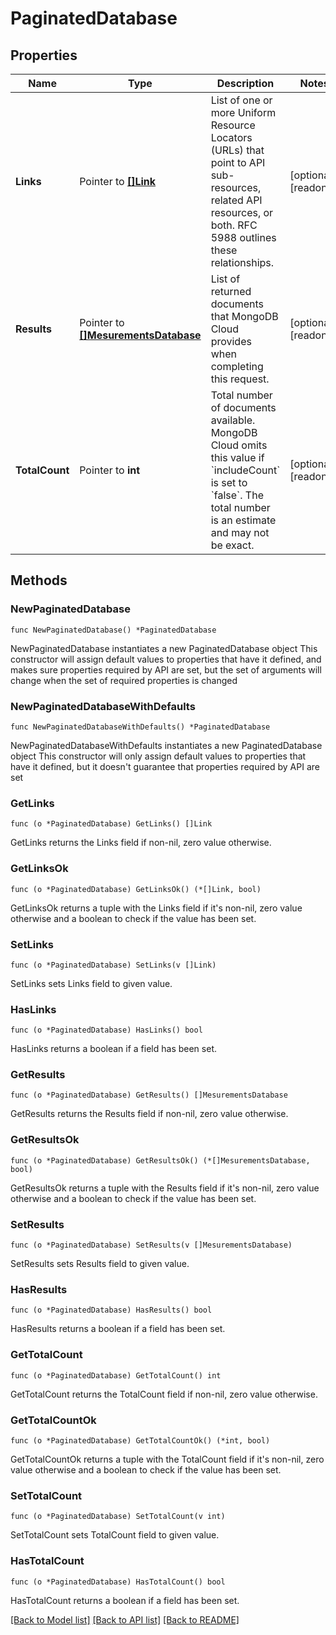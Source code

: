 # PaginatedDatabase

## Properties

Name | Type | Description | Notes
------------ | ------------- | ------------- | -------------
**Links** | Pointer to [**[]Link**](Link.md) | List of one or more Uniform Resource Locators (URLs) that point to API sub-resources, related API resources, or both. RFC 5988 outlines these relationships. | [optional] [readonly] 
**Results** | Pointer to [**[]MesurementsDatabase**](MesurementsDatabase.md) | List of returned documents that MongoDB Cloud provides when completing this request. | [optional] [readonly] 
**TotalCount** | Pointer to **int** | Total number of documents available. MongoDB Cloud omits this value if &#x60;includeCount&#x60; is set to &#x60;false&#x60;. The total number is an estimate and may not be exact. | [optional] [readonly] 

## Methods

### NewPaginatedDatabase

`func NewPaginatedDatabase() *PaginatedDatabase`

NewPaginatedDatabase instantiates a new PaginatedDatabase object
This constructor will assign default values to properties that have it defined,
and makes sure properties required by API are set, but the set of arguments
will change when the set of required properties is changed

### NewPaginatedDatabaseWithDefaults

`func NewPaginatedDatabaseWithDefaults() *PaginatedDatabase`

NewPaginatedDatabaseWithDefaults instantiates a new PaginatedDatabase object
This constructor will only assign default values to properties that have it defined,
but it doesn't guarantee that properties required by API are set

### GetLinks

`func (o *PaginatedDatabase) GetLinks() []Link`

GetLinks returns the Links field if non-nil, zero value otherwise.

### GetLinksOk

`func (o *PaginatedDatabase) GetLinksOk() (*[]Link, bool)`

GetLinksOk returns a tuple with the Links field if it's non-nil, zero value otherwise
and a boolean to check if the value has been set.

### SetLinks

`func (o *PaginatedDatabase) SetLinks(v []Link)`

SetLinks sets Links field to given value.

### HasLinks

`func (o *PaginatedDatabase) HasLinks() bool`

HasLinks returns a boolean if a field has been set.
### GetResults

`func (o *PaginatedDatabase) GetResults() []MesurementsDatabase`

GetResults returns the Results field if non-nil, zero value otherwise.

### GetResultsOk

`func (o *PaginatedDatabase) GetResultsOk() (*[]MesurementsDatabase, bool)`

GetResultsOk returns a tuple with the Results field if it's non-nil, zero value otherwise
and a boolean to check if the value has been set.

### SetResults

`func (o *PaginatedDatabase) SetResults(v []MesurementsDatabase)`

SetResults sets Results field to given value.

### HasResults

`func (o *PaginatedDatabase) HasResults() bool`

HasResults returns a boolean if a field has been set.
### GetTotalCount

`func (o *PaginatedDatabase) GetTotalCount() int`

GetTotalCount returns the TotalCount field if non-nil, zero value otherwise.

### GetTotalCountOk

`func (o *PaginatedDatabase) GetTotalCountOk() (*int, bool)`

GetTotalCountOk returns a tuple with the TotalCount field if it's non-nil, zero value otherwise
and a boolean to check if the value has been set.

### SetTotalCount

`func (o *PaginatedDatabase) SetTotalCount(v int)`

SetTotalCount sets TotalCount field to given value.

### HasTotalCount

`func (o *PaginatedDatabase) HasTotalCount() bool`

HasTotalCount returns a boolean if a field has been set.

[[Back to Model list]](../README.md#documentation-for-models) [[Back to API list]](../README.md#documentation-for-api-endpoints) [[Back to README]](../README.md)



